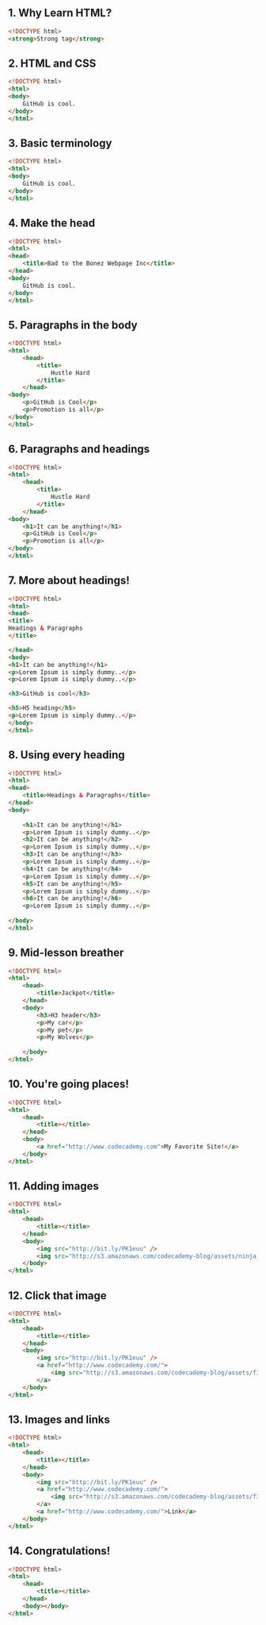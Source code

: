 ## 1. Why Learn HTML?
```html
<!DOCTYPE html>
<strong>Strong tag</strong>
```

## 2. HTML and CSS
```html
<!DOCTYPE html>
<html>
<body>
    GitHub is cool.
</body>
</html>
```

## 3. Basic terminology
```html
<!DOCTYPE html>
<html>
<body>
    GitHub is cool.
</body>
</html>
```

## 4. Make the head
```html
<!DOCTYPE html>
<html>
<head>
    <title>Bad to the Bonez Webpage Inc</title>
</head>
<body>
    GitHub is cool.
</body>
</html>
```

## 5. Paragraphs in the body
```html
<!DOCTYPE html>
<html>
	<head>
		<title>
		    Hustle Hard
		</title>
	</head>
<body>
    <p>GitHub is Cool</p>
    <p>Promotion is all</p>
</body>
</html>
```

## 6. Paragraphs and headings
```html
<!DOCTYPE html>
<html>
	<head>
		<title>
		    Hustle Hard
		</title>
	</head>
<body>
    <h1>It can be anything!</h1>	
    <p>GitHub is Cool</p>
    <p>Promotion is all</p>
</body>
</html>
```

## 7. More about headings!
```html
<!DOCTYPE html>
<html>
<head>
<title>
Headings & Paragraphs
</title>

</head>
<body>
<h1>It can be anything!</h1>
<p>Lorem Ipsum is simply dummy..</p>
<p>Lorem Ipsum is simply dummy..</p>

<h3>GitHub is cool</h3>

<h5>H5 heading</h5>
<p>Lorem Ipsum is simply dummy..</p>
</body>
</html>
```

## 8. Using every heading
```html
<!DOCTYPE html>
<html>
<head>
	<title>Headings & Paragraphs</title>
</head>
<body>
	
	<h1>It can be anything!</h1>
	<p>Lorem Ipsum is simply dummy..</p>
	<h2>It can be anything!</h2>
	<p>Lorem Ipsum is simply dummy..</p>
	<h3>It can be anything!</h3>
	<p>Lorem Ipsum is simply dummy..</p>
	<h4>It can be anything!</h4>
	<p>Lorem Ipsum is simply dummy..</p>
	<h5>It can be anything!</h5>
	<p>Lorem Ipsum is simply dummy..</p>
	<h6>It can be anything!</h6>
	<p>Lorem Ipsum is simply dummy..</p>
	
</body>
</html>
```

## 9. Mid-lesson breather
```html
<!DOCTYPE html>
<html>
	<head>
		<title>Jackpot</title>
	</head>
	<body>
		<h3>H3 header</h3>
		<p>My car</p>
		<p>My pet</p>
		<p>My Wolves</p>
        
	</body>
</html>
```


## 10. You're going places!
```html
<!DOCTYPE html>
<html>
	<head>
		<title></title>
	</head>
	<body>
        <a href="http://www.codecademy.com">My Favorite Site!</a>
	</body>
</html>
```

## 11. Adding images
```html
<!DOCTYPE html>
<html>
	<head>
		<title></title>
	</head>
	<body>
		<img src="http://bit.ly/PK1euu" />
        <img src="http://s3.amazonaws.com/codecademy-blog/assets/ninja_zpsa5dbe37a.jpg" />
	</body>
</html>
```

## 12. Click that image
```html
<!DOCTYPE html>
<html>
	<head>
		<title></title>
	</head>
	<body>
		<img src="http://bit.ly/PK1euu" />
        <a href="http://www.codecademy.com/">
            <img src="http://s3.amazonaws.com/codecademy-blog/assets/f3a16fb6.jpg"/>
        </a>
	</body>
</html>
```

## 13. Images and links
```html
<!DOCTYPE html>
<html>
	<head>
		<title></title>
	</head>
	<body>
		<img src="http://bit.ly/PK1euu" />
        <a href="http://www.codecademy.com/">
            <img src="http://s3.amazonaws.com/codecademy-blog/assets/f3a16fb6.jpg"/>
        </a>
        <a href="http://www.codecademy.com/">Link</a>
	</body>
</html>
```

## 14. Congratulations!
```html
<!DOCTYPE html>
<html>
	<head>
		<title></title>
	</head>
	<body></body>
</html>
```
